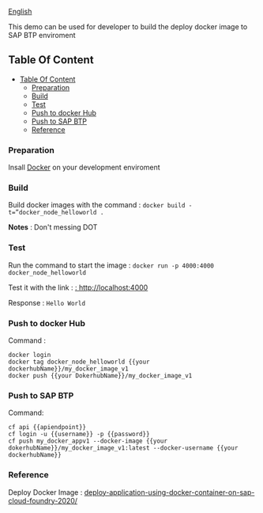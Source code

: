 [English](/README.md)

This demo can be used for developer to build the deploy docker image to SAP BTP enviroment

## Table Of Content
<!-- MarkdownTOC -->
- [Table Of Content](#table-of-content)
  - [Preparation](#preparation)
  - [Build](#build)
  - [Test](#test)
  - [Push to docker Hub](#push-to-docker-hub)
  - [Push to SAP BTP](#push-to-sap-btp)
  - [Reference](#reference)
<!-- /MarkdownTOC -->

### Preparation

Insall [Docker](https://www.docker.com/get-started) on your development enviroment

### Build 

Build docker images with the command : ```docker build -t=”docker_node_helloworld . ```

**Notes** : Don't messing DOT 

### Test 

Run the command to start the image : ``` docker run -p 4000:4000 docker_node_helloworld ```

Test it with the link : [: http://localhost:4000](http://localhost:4000)

Response : ``` Hello World ```

### Push to docker Hub 

Command :

```docker
docker login
docker tag docker_node_helloworld {{your dockerhubName}}/my_docker_image_v1
docker push {{your DokerhubName}}/my_docker_image_v1
```

### Push to SAP BTP 

Command:

```
cf api {{apiendpoint}}
cf login -u {{username}} -p {{password}}
cf push my_docker_appv1 --docker-image {{your dokerhubName}}/my_docker_image_v1:latest --docker-username {{your dockerhubName}}
```

### Reference

Deploy Docker Image : [deploy-application-using-docker-container-on-sap-cloud-foundry-2020/](https://blogs.sap.com/2020/07/07/deploy-application-using-docker-container-on-sap-cloud-foundry-2020/)